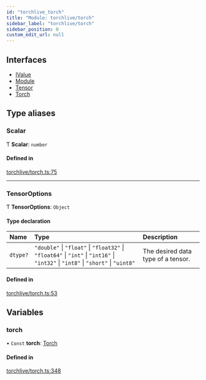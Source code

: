 ```yaml
---
id: "torchlive_torch"
title: "Module: torchlive/torch"
sidebar_label: "torchlive/torch"
sidebar_position: 0
custom_edit_url: null
---
```


## Interfaces

- [IValue](../interfaces/torchlive_torch.ivalue.md)
- [Module](../interfaces/torchlive_torch.module.md)
- [Tensor](../interfaces/torchlive_torch.tensor.md)
- [Torch](../interfaces/torchlive_torch.torch.md)

## Type aliases

### Scalar

Ƭ **Scalar**: `number`

#### Defined in

[torchlive/torch.ts:75](https://github.com/pytorch/live/blob/d3d05c1/react-native-pytorch-core/src/torchlive/torch.ts#L75)

___

### TensorOptions

Ƭ **TensorOptions**: `Object`

#### Type declaration

| Name | Type | Description |
| :------ | :------ | :------ |
| `dtype?` | ``"double"`` \| ``"float"`` \| ``"float32"`` \| ``"float64"`` \| ``"int"`` \| ``"int16"`` \| ``"int32"`` \| ``"int8"`` \| ``"short"`` \| ``"uint8"`` | The desired data type of a tensor. |

#### Defined in

[torchlive/torch.ts:53](https://github.com/pytorch/live/blob/d3d05c1/react-native-pytorch-core/src/torchlive/torch.ts#L53)

## Variables

### torch

• `Const` **torch**: [Torch](../interfaces/torchlive_torch.torch.md)

#### Defined in

[torchlive/torch.ts:348](https://github.com/pytorch/live/blob/d3d05c1/react-native-pytorch-core/src/torchlive/torch.ts#L348)
